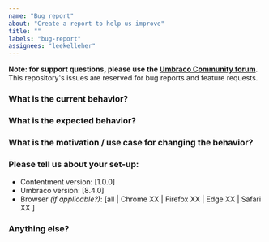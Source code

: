 ```yaml
---
name: "Bug report"
about: "Create a report to help us improve"
title: ""
labels: "bug-report"
assignees: "leekelleher"
---
```


**Note: for support questions, please use the [Umbraco Community forum](https://our.umbraco.com)**. This repository's issues are reserved for bug reports and feature requests.


### What is the current behavior?



### What is the expected behavior?



### What is the motivation / use case for changing the behavior?


### Please tell us about your set-up:

- Contentment version: [1.0.0]
- Umbraco version: [8.4.0]
- Browser _(if applicable?)_: [all | Chrome XX | Firefox XX | Edge XX | Safari XX ]


### Anything else?

<!-- Include any links, screenshots, stack-traces, etc. -->


